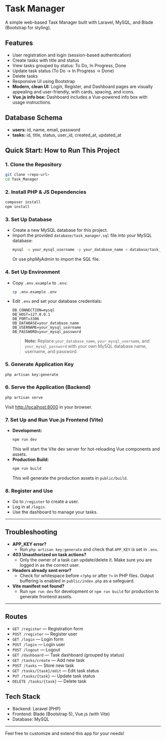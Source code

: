 # Task Manager

A simple web-based Task Manager built with Laravel, MySQL, and Blade (Bootstrap for styling).

## Features
- User registration and login (session-based authentication)
- Create tasks with title and status
- View tasks grouped by status: To Do, In Progress, Done
- Update task status (To Do → In Progress → Done)
- Delete tasks
- Responsive UI using Bootstrap
- **Modern, clean UI:** Login, Register, and Dashboard pages are visually appealing and user-friendly, with cards, spacing, and icons.
- **Vue.js info box:** Dashboard includes a Vue-powered info box with usage instructions.

## Database Schema
- **users:** id, name, email, password
- **tasks:** id, title, status, user_id, created_at, updated_at

## Quick Start: How to Run This Project

### 1. Clone the Repository
```sh
git clone <repo-url>
cd Task_Manager
```

### 2. Install PHP & JS Dependencies
```sh
composer install
npm install
```

### 3. Set Up Database
- Create a new MySQL database for this project.
- Import the provided `database/task_manager.sql` file into your MySQL database:
  ```sh
  mysql -u your_mysql_username -p your_database_name < database/task_manager.sql
  ```
  Or use phpMyAdmin to import the SQL file.

### 4. Set Up Environment
- Copy `.env.example` to `.env`:
  ```sh
  cp .env.example .env
  ```
- Edit `.env` and set your database credentials:
  ```env
  DB_CONNECTION=mysql
  DB_HOST=127.0.0.1
  DB_PORT=3306
  DB_DATABASE=your_database_name
  DB_USERNAME=your_mysql_username
  DB_PASSWORD=your_mysql_password
  ```
  > **Note:** Replace `your_database_name`, `your_mysql_username`, and `your_mysql_password` with your own MySQL database name, username, and password.

### 5. Generate Application Key
```sh
php artisan key:generate
```

### 6. Serve the Application (Backend)
```sh
php artisan serve
```
Visit [http://localhost:8000](http://localhost:8000) in your browser.

### 7. Set Up and Run Vue.js Frontend (Vite)
- **Development:**
  ```sh
  npm run dev
  ```
  This will start the Vite dev server for hot-reloading Vue components and assets.
- **Production Build:**
  ```sh
  npm run build
  ```
  This will generate the production assets in `public/build`.

### 8. Register and Use
- Go to `/register` to create a user.
- Log in at `/login`.
- Use the dashboard to manage your tasks.

---

## Troubleshooting
- **APP_KEY error?**
  - Run `php artisan key:generate` and check that `APP_KEY` is set in `.env`.
- **403 Unauthorized on task actions?**
  - Only the owner of a task can update/delete it. Make sure you are logged in as the correct user.
- **Headers already sent error?**
  - Check for whitespace before `<?php` or after `?>` in PHP files. Output buffering is enabled in `public/index.php` as a safeguard.
- **Vite manifest not found?**
  - Run `npm run dev` for development or `npm run build` for production to generate frontend assets.

---

## Routes
- `GET /register` — Registration form
- `POST /register` — Register user
- `GET /login` — Login form
- `POST /login` — Login user
- `POST /logout` — Logout
- `GET /dashboard` — Task dashboard (grouped by status)
- `GET /tasks/create` — Add new task
- `POST /tasks` — Store new task
- `GET /tasks/{task}/edit` — Edit task status
- `PUT /tasks/{task}` — Update task status
- `DELETE /tasks/{task}` — Delete task

## Tech Stack
- Backend: Laravel (PHP)
- Frontend: Blade (Bootstrap 5), Vue.js (with Vite)
- Database: MySQL

---

Feel free to customize and extend this app for your needs!
